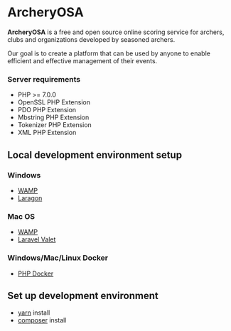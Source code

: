 # ArcheryOSA

**ArcheryOSA** is a free and open source online scoring service for archers, clubs and organizations developed by seasoned archers.

Our goal is to create a platform that can be used by anyone to enable efficient and effective management of their events.

### Server requirements

* PHP >= 7.0.0
* OpenSSL PHP Extension
* PDO PHP Extension
* Mbstring PHP Extension
* Tokenizer PHP Extension
* XML PHP Extension

## Local development environment setup

### Windows
* [WAMP](http://www.wampserver.com/)
* [Laragon](https://laragon.org/)

### Mac OS
* [WAMP](https://www.mamp.info/en/)
* [Laravel Valet](https://laravel.com/docs/5.5/valet)

### Windows/Mac/Linux Docker
* [PHP Docker](https://phpdocker.io/generator)

## Set up development environment

* [yarn](https://yarnpkg.com/lang/en/docs/install/) install
* [composer](https://getcomposer.org/) install